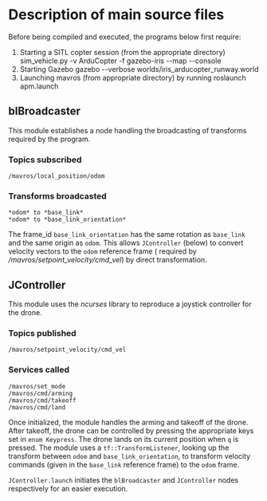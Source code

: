 # Description of main source files

Before being compiled and executed, the programs below first require:
1. Starting a SITL copter session (from the appropriate directory)
    sim_vehicle.py -v ArduCopter -f gazebo-iris --map --console
2. Starting Gazebo
    gazebo --verbose worlds/iris_arducopter_runway.world
3. Launching mavros (from appropriate directory) by running
    roslaunch apm.launch


## blBroadcaster

This module establishes a node handling the broadcasting of transforms required by the program. 

### Topics subscribed
    /mavros/local_position/odom

### Transforms broadcasted
    *odom* to *base_link*
    *odom* to *base_link_orientation*

The frame_id `base_link_orientation` has the same rotation as `base_link` and the same origin as `odom`. This allows `JController` (below) to convert velocity vectors to the `odom` reference frame ( required by */mavros/setpoint_velocity/cmd_vel*) by direct transformation. 


## JController

This module uses the *ncurses* library to reproduce a joystick controller for the drone. 

### Topics published
    /mavros/setpoint_velocity/cmd_vel

### Services called
    /mavros/set_mode
    /mavros/cmd/arming
    /mavros/cmd/takeoff
    /mavros/cmd/land

Once initialized, the module handles the arming and takeoff of the drone. After takeoff, the drone can be controlled by pressing the appropriate keys set in `enum Keypress`. The drone lands on its current position when `q` is pressed.
The module uses a `tf::TransformListener`, looking up the transform between `odom` and `base_link_orientation`, to transform velocity commands (given in the `base_link` reference frame) to the `odom` frame.

`JController.launch` initiates the `blBroadcaster` and `JController` nodes respectively for an easier execution.



